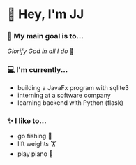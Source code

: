 # 👋 Hey, I'm JJ

### 🥇 My main goal is to...
 *Glorify God in all I do* 🤗

### 💻 I'm currently...
- building a JavaFx program with sqlite3
- interning at a software company
- learning backend with Python (flask)

### ✨ I like to...
- go fishing 🎣
- lift weights 🏋️
- play piano 🎹

<!---
JonathanJang24/JonathanJang24 is a ✨ special ✨ repository because its `README.md` (this file) appears on your GitHub profile.
You can click the Preview link to take a look at your changes.
--->
